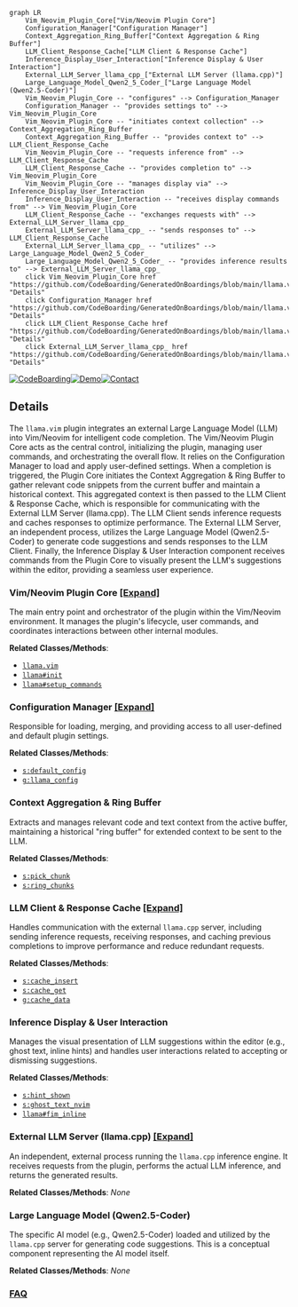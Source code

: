 ```mermaid
graph LR
    Vim_Neovim_Plugin_Core["Vim/Neovim Plugin Core"]
    Configuration_Manager["Configuration Manager"]
    Context_Aggregation_Ring_Buffer["Context Aggregation & Ring Buffer"]
    LLM_Client_Response_Cache["LLM Client & Response Cache"]
    Inference_Display_User_Interaction["Inference Display & User Interaction"]
    External_LLM_Server_llama_cpp_["External LLM Server (llama.cpp)"]
    Large_Language_Model_Qwen2_5_Coder_["Large Language Model (Qwen2.5-Coder)"]
    Vim_Neovim_Plugin_Core -- "configures" --> Configuration_Manager
    Configuration_Manager -- "provides settings to" --> Vim_Neovim_Plugin_Core
    Vim_Neovim_Plugin_Core -- "initiates context collection" --> Context_Aggregation_Ring_Buffer
    Context_Aggregation_Ring_Buffer -- "provides context to" --> LLM_Client_Response_Cache
    Vim_Neovim_Plugin_Core -- "requests inference from" --> LLM_Client_Response_Cache
    LLM_Client_Response_Cache -- "provides completion to" --> Vim_Neovim_Plugin_Core
    Vim_Neovim_Plugin_Core -- "manages display via" --> Inference_Display_User_Interaction
    Inference_Display_User_Interaction -- "receives display commands from" --> Vim_Neovim_Plugin_Core
    LLM_Client_Response_Cache -- "exchanges requests with" --> External_LLM_Server_llama_cpp_
    External_LLM_Server_llama_cpp_ -- "sends responses to" --> LLM_Client_Response_Cache
    External_LLM_Server_llama_cpp_ -- "utilizes" --> Large_Language_Model_Qwen2_5_Coder_
    Large_Language_Model_Qwen2_5_Coder_ -- "provides inference results to" --> External_LLM_Server_llama_cpp_
    click Vim_Neovim_Plugin_Core href "https://github.com/CodeBoarding/GeneratedOnBoardings/blob/main/llama.vim/Vim_Neovim_Plugin_Core.md" "Details"
    click Configuration_Manager href "https://github.com/CodeBoarding/GeneratedOnBoardings/blob/main/llama.vim/Configuration_Manager.md" "Details"
    click LLM_Client_Response_Cache href "https://github.com/CodeBoarding/GeneratedOnBoardings/blob/main/llama.vim/LLM_Client_Response_Cache.md" "Details"
    click External_LLM_Server_llama_cpp_ href "https://github.com/CodeBoarding/GeneratedOnBoardings/blob/main/llama.vim/External_LLM_Server_llama_cpp_.md" "Details"
```

[![CodeBoarding](https://img.shields.io/badge/Generated%20by-CodeBoarding-9cf?style=flat-square)](https://github.com/CodeBoarding/GeneratedOnBoardings)[![Demo](https://img.shields.io/badge/Try%20our-Demo-blue?style=flat-square)](https://www.codeboarding.org/demo)[![Contact](https://img.shields.io/badge/Contact%20us%20-%20contact@codeboarding.org-lightgrey?style=flat-square)](mailto:contact@codeboarding.org)

## Details

The `llama.vim` plugin integrates an external Large Language Model (LLM) into Vim/Neovim for intelligent code completion. The Vim/Neovim Plugin Core acts as the central control, initializing the plugin, managing user commands, and orchestrating the overall flow. It relies on the Configuration Manager to load and apply user-defined settings. When a completion is triggered, the Plugin Core initiates the Context Aggregation & Ring Buffer to gather relevant code snippets from the current buffer and maintain a historical context. This aggregated context is then passed to the LLM Client & Response Cache, which is responsible for communicating with the External LLM Server (llama.cpp). The LLM Client sends inference requests and caches responses to optimize performance. The External LLM Server, an independent process, utilizes the Large Language Model (Qwen2.5-Coder) to generate code suggestions and sends responses to the LLM Client. Finally, the Inference Display & User Interaction component receives commands from the Plugin Core to visually present the LLM's suggestions within the editor, providing a seamless user experience.

### Vim/Neovim Plugin Core [[Expand]](./Vim_Neovim_Plugin_Core.md)
The main entry point and orchestrator of the plugin within the Vim/Neovim environment. It manages the plugin's lifecycle, user commands, and coordinates interactions between other internal modules.


**Related Classes/Methods**:

- <a href="https://github.com/ggml-org/llama.vim/blob/master/plugin/llama.vim" target="_blank" rel="noopener noreferrer">`llama.vim`</a>
- <a href="https://github.com/ggml-org/llama.vim/blob/master/autoload/llama.vim" target="_blank" rel="noopener noreferrer">`llama#init`</a>
- <a href="https://github.com/ggml-org/llama.vim/blob/master/autoload/llama.vim" target="_blank" rel="noopener noreferrer">`llama#setup_commands`</a>


### Configuration Manager [[Expand]](./Configuration_Manager.md)
Responsible for loading, merging, and providing access to all user-defined and default plugin settings.


**Related Classes/Methods**:

- <a href="https://github.com/ggml-org/llama.vim/blob/master/autoload/llama.vim" target="_blank" rel="noopener noreferrer">`s:default_config`</a>
- <a href="https://github.com/ggml-org/llama.vim/blob/master/autoload/llama.vim" target="_blank" rel="noopener noreferrer">`g:llama_config`</a>


### Context Aggregation & Ring Buffer
Extracts and manages relevant code and text context from the active buffer, maintaining a historical "ring buffer" for extended context to be sent to the LLM.


**Related Classes/Methods**:

- <a href="https://github.com/ggml-org/llama.vim/blob/master/autoload/llama.vim" target="_blank" rel="noopener noreferrer">`s:pick_chunk`</a>
- <a href="https://github.com/ggml-org/llama.vim/blob/master/autoload/llama.vim" target="_blank" rel="noopener noreferrer">`s:ring_chunks`</a>


### LLM Client & Response Cache [[Expand]](./LLM_Client_Response_Cache.md)
Handles communication with the external `llama.cpp` server, including sending inference requests, receiving responses, and caching previous completions to improve performance and reduce redundant requests.


**Related Classes/Methods**:

- <a href="https://github.com/ggml-org/llama.vim/blob/master/autoload/llama.vim" target="_blank" rel="noopener noreferrer">`s:cache_insert`</a>
- <a href="https://github.com/ggml-org/llama.vim/blob/master/autoload/llama.vim" target="_blank" rel="noopener noreferrer">`s:cache_get`</a>
- <a href="https://github.com/ggml-org/llama.vim/blob/master/autoload/llama.vim" target="_blank" rel="noopener noreferrer">`g:cache_data`</a>


### Inference Display & User Interaction
Manages the visual presentation of LLM suggestions within the editor (e.g., ghost text, inline hints) and handles user interactions related to accepting or dismissing suggestions.


**Related Classes/Methods**:

- <a href="https://github.com/ggml-org/llama.vim/blob/master/autoload/llama.vim" target="_blank" rel="noopener noreferrer">`s:hint_shown`</a>
- <a href="https://github.com/ggml-org/llama.vim/blob/master/autoload/llama.vim" target="_blank" rel="noopener noreferrer">`s:ghost_text_nvim`</a>
- <a href="https://github.com/ggml-org/llama.vim/blob/master/autoload/llama.vim" target="_blank" rel="noopener noreferrer">`llama#fim_inline`</a>


### External LLM Server (llama.cpp) [[Expand]](./External_LLM_Server_llama_cpp_.md)
An independent, external process running the `llama.cpp` inference engine. It receives requests from the plugin, performs the actual LLM inference, and returns the generated results.


**Related Classes/Methods**: _None_

### Large Language Model (Qwen2.5-Coder)
The specific AI model (e.g., Qwen2.5-Coder) loaded and utilized by the `llama.cpp` server for generating code suggestions. This is a conceptual component representing the AI model itself.


**Related Classes/Methods**: _None_



### [FAQ](https://github.com/CodeBoarding/GeneratedOnBoardings/tree/main?tab=readme-ov-file#faq)